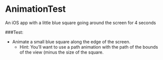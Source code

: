 AnimationTest
=============

An iOS app with a little blue square going around the screen for 4 seconds


###Test:
- Animate a small blue square along the edge of the screen.
	- Hint: You’ll want to use a path animation with the path of the bounds of the view (minus the size of the square.


